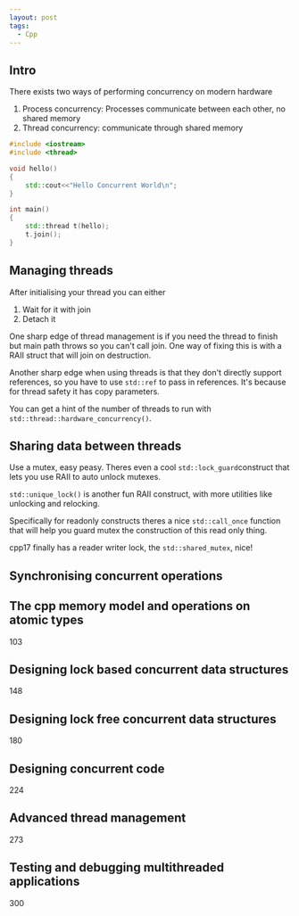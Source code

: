 ```yaml
---
layout: post
tags:
  - Cpp
---
```

## Intro
There exists two ways of performing concurrency on modern hardware
1. Process concurrency: Processes communicate between each other, no shared memory
2. Thread concurrency: communicate through shared memory

```cpp
#include <iostream>
#include <thread>

void hello()
{
    std::cout<<"Hello Concurrent World\n";
}

int main()
{
    std::thread t(hello);
    t.join();
}
```
## Managing threads
After initialising your thread you can either
1. Wait for it with join
2. Detach it

One sharp edge of thread management is if you need the thread to finish but main path throws so you can't call join. One way of fixing this is with a RAII struct that will join on destruction.

Another sharp edge when using threads is that they don't directly support references, so you have to use `std::ref` to pass in references. It's because for thread safety it has copy parameters.

You can get a hint of the number of threads to run with `std::thread::hardware_concurrency()`. 
## Sharing data between threads
Use a mutex, easy peasy. Theres even a cool `std::lock_guard`construct that lets you use RAII to auto unlock mutexes.

`std::unique_lock()` is another fun RAII construct, with more utilities like unlocking and relocking.

Specifically for readonly constructs theres a nice `std::call_once` function that will help you guard mutex the construction of this read only thing.

cpp17 finally has a reader writer lock,  the `std::shared_mutex`, nice!
## Synchronising concurrent operations

## The cpp memory model and operations on atomic types
103
## Designing lock based concurrent data structures
148
## Designing lock free concurrent data structures
180
## Designing concurrent code
224
## Advanced thread management
273
## Testing and debugging multithreaded applications
300